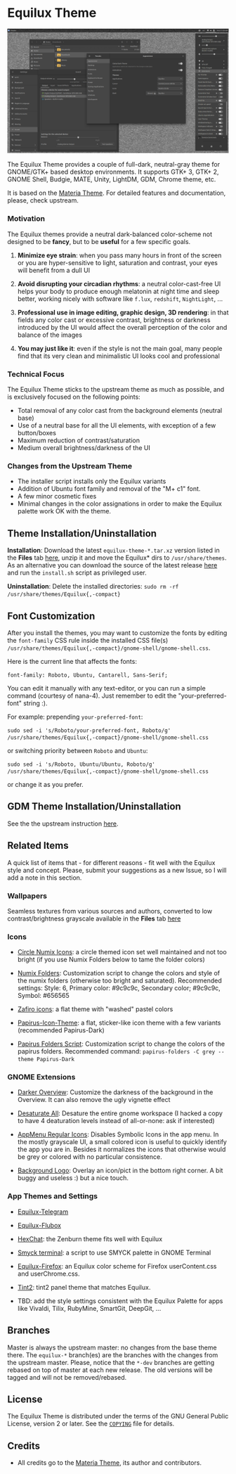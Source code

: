 # Equilux Theme

![Screenshot](screenshot.png)

The Equilux Theme provides a couple of full-dark, neutral-gray theme for GNOME/GTK+ based desktop environments. It supports GTK+ 3, GTK+ 2, GNOME Shell, Budgie, MATE, Unity, LightDM, GDM, Chrome theme, etc.

It is based on the [Materia Theme](https://github.com/nana-4/materia-theme). For detailed features and documentation, please, check upstream.

### Motivation

The Equilux themes provide a neutral dark-balanced color-scheme not designed to be __fancy__, but to be __useful__ for a few specific goals.

1. __Minimize eye strain__: when you pass many hours in front of the screen or you are hyper-sensitive to light, saturation and contrast, your eyes will benefit from a dull UI

2. __Avoid disrupting your circadian rhythms__: a neutral color-cast-free UI helps your body to produce enough melatonin at night time and sleep better, working nicely with software like `f.lux`, `redshift`, `NightLight`, ...

3. __Professional use in image editing, graphic design, 3D rendering__: in that fields any color cast or excessive contrast, brightness or darkness introduced by the UI would affect the overall perception of the color and balance of the images

4. __You may just like it__: even if the style is not the main goal, many people find that its very clean and minimalistic UI looks cool and professional


### Technical Focus

The Equilux Theme sticks to the upstream theme as much as possible, and is exclusively focused on the following points:

- Total removal of any color cast from the background elements (neutral base)
- Use of a neutral base for all the UI elements, with exception of a few button/boxes
- Maximum reduction of contrast/saturation
- Medium overall brightness/darkness of the UI

### Changes from the Upstream Theme

- The installer script installs only the Equilux variants
- Addition of Ubuntu font family and removal of the "M+ c1" font.
- A few minor cosmetic fixes
- Minimal changes in the color assignations in order to make the Equilux palette work OK with the theme.

## Theme Installation/Uninstallation

**Installation**: Download the latest `equilux-theme-*.tar.xz` version listed in the __Files__ tab [here](https://www.opendesktop.org/p/1182169/), unzip it and move the Equilux* dirs to `/usr/share/themes`. As an alternative you can download the source of the latest release [here](https://github.com/ddnexus/equilux-theme/releases) and run the `install.sh` script as privileged user.

**Uninstallation**: Delete the installed directories: `sudo rm -rf /usr/share/themes/Equilux{,-compact}`

## Font Customization

After you install the themes, you may want to customize the fonts by editing the `font-family` CSS rule inside the installed CSS file(s) `/usr/share/themes/Equilux{,-compact}/gnome-shell/gnome-shell.css`.

Here is the current line that affects the fonts:

```
font-family: Roboto, Ubuntu, Cantarell, Sans-Serif;
```

You can edit it manually with any text-editor, or you can run a simple command (courtesy of nana-4). Just remember to edit the "your-preferred-font" string :).

For example: prepending `your-preferred-font`:

```
sudo sed -i 's/Roboto/your-preferred-font, Roboto/g' /usr/share/themes/Equilux{,-compact}/gnome-shell/gnome-shell.css
```

or switching priority between `Roboto` and `Ubuntu`:

```
sudo sed -i 's/Roboto, Ubuntu/Ubuntu, Roboto/g' /usr/share/themes/Equilux{,-compact}/gnome-shell/gnome-shell.css
```

or change it as you prefer.

## GDM Theme Installation/Uninstallation

See the the upstream instruction [here](https://github.com/nana-4/materia-theme/wiki/GDM-Theme).

## Related Items

A quick list of items that - for different reasons - fit well with the Equilux style and concept. Please, submit your suggestions as a new Issue, so I will add a note in this section.

### Wallpapers

Seamless textures from various sources and authors, converted to low contrast/brightness grayscale available in the __Files__ tab [here](https://www.opendesktop.org/p/1182169/)

### Icons

- [Circle Numix Icons](https://github.com/numixproject/numix-icon-theme-circle): a circle themed icon set well maintained and not too bright (if you use Numix Folders below to tame the folder colors)

- [Numix Folders](https://github.com/numixproject/numix-folders): Customization script to change the colors and style of the numix folders (otherwise too bright and saturated). Recommended settings: Style: 6, Primary color: #9c9c9c, Secondary color; #9c9c9c, Symbol: #656565

- [Zafiro icons](https://github.com/zayronxio/Zafiro-icons): a flat theme with "washed" pastel colors

- [Papirus-Icon-Theme](https://github.com/PapirusDevelopmentTeam/papirus-icon-theme/): a flat, sticker-like icon theme with a few variants (recommended Papirus-Dark)

- [Papirus Folders Script](https://github.com/PapirusDevelopmentTeam/papirus-folders): Customization script to change the colors of the papirus folders. Recommended command: `papirus-folders -C grey --theme Papirus-Dark`

### GNOME Extensions

- [Darker Overview](https://extensions.gnome.org/extension/1177/darker-overview/): Customize the darkness of the background in the Overview. It can also remove the ugly vignette effect

- [Desaturate All](https://extensions.gnome.org/extension/1102/desaturate-all/): Desature the entire gnome workspace (I hacked a copy to have 4 deaturation levels instead of all-or-none: ask if interested)

- [AppMenu Regular Icons](https://extensions.gnome.org/extension/970/appmenu-regular-icons/): Disables Symbolic Icons in the app menu. In the mostly grayscale UI, a small colored icon is useful to quickly identify the app you are in. Besides it normalizes the icons that otherwise would be grey or colored with no particular consistence.

- [Background Logo](https://extensions.gnome.org/extension/889/background-logo/): Overlay an icon/pict in the bottom right corner. A bit buggy and useless :) but a nice touch.

### App Themes and Settings

- [Equilux-Telegram](https://github.com/aquatix/Equilux-Telegram-Theme)

- [Equilux-Flubox](https://www.opendesktop.org/p/1193958/)

- [HexChat](https://dl.hexchat.net/themes/Zenburn.hct): the Zenburn theme fits well with Equilux

- [Smyck terminal](https://github.com/DarthWound/smyck-gnome-terminal): a script to use SMYCK palette in GNOME Terminal

- [Equilux-Firefox](https://github.com/cj-sv/equilux-firefox): an Equilux color scheme for Firefox userContent.css and userChrome.css.

- [Tint2](https://gist.github.com/meskarune/329826937aea0effdbfa9f3bdc7e7989): tint2 panel theme that matches Equilux.

- TBD: add the style settings consistent with the Equilux Palette for apps like Vivaldi, Tilix, RubyMine, SmartGit, DeepGit, ...

## Branches

Master is always the upstream master: no changes from the base theme there.
The `equilux-*` branch(es) are the branches with the changes from the upstream master.
Please, notice that the `*-dev` branches are getting rebased on top of master at each new release. The old versions will be tagged and will not be removed/rebased.

## License

The Equilux Theme is distributed under the terms of the GNU General Public License, version 2 or later. See the [`COPYING`](COPYING) file for details.

## Credits

- All credits go to the [Materia Theme](https://github.com/nana-4/materia-theme), its author and contributors.
